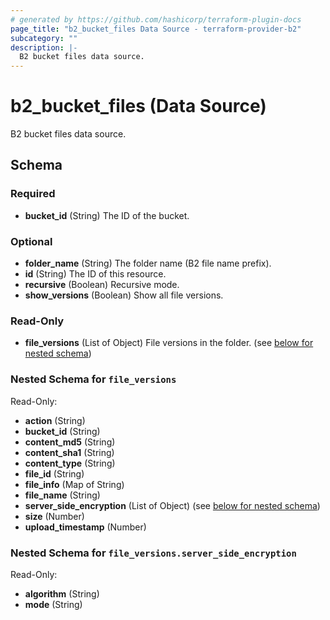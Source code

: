 ```yaml
---
# generated by https://github.com/hashicorp/terraform-plugin-docs
page_title: "b2_bucket_files Data Source - terraform-provider-b2"
subcategory: ""
description: |-
  B2 bucket files data source.
---
```


# b2_bucket_files (Data Source)

B2 bucket files data source.



<!-- schema generated by tfplugindocs -->
## Schema

### Required

- **bucket_id** (String) The ID of the bucket.

### Optional

- **folder_name** (String) The folder name (B2 file name prefix).
- **id** (String) The ID of this resource.
- **recursive** (Boolean) Recursive mode.
- **show_versions** (Boolean) Show all file versions.

### Read-Only

- **file_versions** (List of Object) File versions in the folder. (see [below for nested schema](#nestedatt--file_versions))

<a id="nestedatt--file_versions"></a>
### Nested Schema for `file_versions`

Read-Only:

- **action** (String)
- **bucket_id** (String)
- **content_md5** (String)
- **content_sha1** (String)
- **content_type** (String)
- **file_id** (String)
- **file_info** (Map of String)
- **file_name** (String)
- **server_side_encryption** (List of Object) (see [below for nested schema](#nestedobjatt--file_versions--server_side_encryption))
- **size** (Number)
- **upload_timestamp** (Number)

<a id="nestedobjatt--file_versions--server_side_encryption"></a>
### Nested Schema for `file_versions.server_side_encryption`

Read-Only:

- **algorithm** (String)
- **mode** (String)


